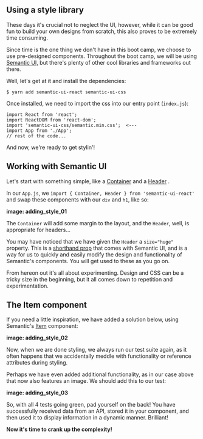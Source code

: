 ## Using a style library
These days it's crucial not to neglect the UI, however, while it can be good fun to build your own designs from scratch, this also proves to be extremely time consuming.  

Since time is the one thing we don't have in this boot camp, we choose to use pre-designed components. 
Throughout the boot camp, we will be using [Semantic UI,](https://react.semantic-ui.com/) but there's plenty of other cool libraries and frameworks out there. 

Well, let's get at it and install the dependencies:  

```$ yarn add semantic-ui-react semantic-ui-css```  

Once installed, we need to import the css into our entry point (```index.js```):  
```
import React from 'react';
import ReactDOM from 'react-dom';
import 'semantic-ui-css/semantic.min.css';  <---
import App from './App';
// rest of the code...
```

And now, we're ready to get stylin'!

## Working with Semantic UI
Let's start with something simple, like a [Container](https://react.semantic-ui.com/elements/container/)   and a [Header](https://react.semantic-ui.com/elements/header/)  .  

In our ```App.js```, we ```import { Container, Header } from 'semantic-ui-react'``` and swap these components with our ```div``` and ```h1```, like so:

**image: adding_style_01**

The ```Container``` will add some margin to the layout, and the ```Header```, well, is appropriate for headers...  

You may have noticed that we have given the ```Header``` a ```size="huge"``` property. This is a [shorthand prop](https://react.semantic-ui.com/shorthand-props) that comes with Semantic UI, and is a way for us to quickly and easily modify the design and functionality of Semantic's components. You will get used to these as you go on.  

From hereon out it's all about experimenting. Design and CSS can be a tricky size in the beginning, but it all comes down to repetition and experimentation.

## The Item component
If you need a little inspiration, we have added a solution below, using Semantic's [Item](https://react.semantic-ui.com/views/item/) component:

**image: adding_style_02**

Now, when we are done styling, we always run our test suite again, as it often happens that we accidentally meddle with functionality or reference attributes during styling. 

Perhaps we have even added additional functionality, as in our case above that now also features an image. We should add this to our test:

**image: adding_style_03**

So, with all 4 tests going green, pad yourself on the back! You have successfully received data from an API, stored it in your component, and then used it to display information in a dynamic manner. Brilliant! 

**Now it's time to crank up the complexity!**